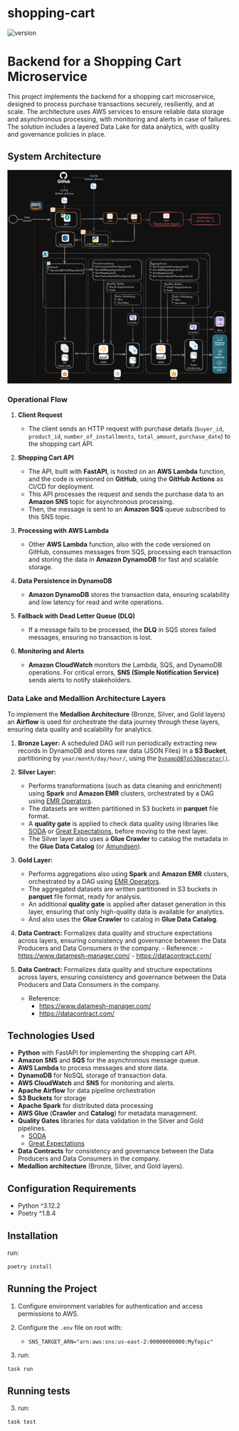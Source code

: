 # shopping-cart

![version](https://img.shields.io/static/v1.svg?label=version&message=0.1.0&color=blue&logo=github)

# Backend for a Shopping Cart Microservice

This project implements the backend for a shopping cart microservice, designed to process purchase transactions securely, resiliently, and at scale. The architecture uses AWS services to ensure reliable data storage and asynchronous processing, with monitoring and alerts in case of failures. The solution includes a layered Data Lake for data analytics, with quality and governance policies in place.

## System Architecture

![Architecture](https://github.com/willrockoliv/shopping-cart/blob/main/docs/architecture.png)

### Operational Flow

1. **Client Request**
   - The client sends an HTTP request with purchase details (`buyer_id`, `product_id`, `number_of_installments`, `total_amount`, `purchase_date`) to the shopping cart API.

2. **Shopping Cart API**
   - The API, built with **FastAPI**, is hosted on an **AWS Lambda** function, and the code is versioned on **GitHub**, using the **GitHub Actions** as CI/CD for deployment.
   - This API processes the request and sends the purchase data to an **Amazon SNS** topic for asynchronous processing.
   - Then, the message is sent to an **Amazon SQS** queue subscribed to this SNS topic.

3. **Processing with AWS Lambda**
   - Other **AWS Lambda** function, also with the code versioned on GitHub, consumes messages from SQS, processing each transaction and storing the data in **Amazon DynamoDB** for fast and scalable storage.

4. **Data Persistence in DynamoDB**
   - **Amazon DynamoDB** stores the transaction data, ensuring scalability and low latency for read and write operations.

5. **Fallback with Dead Letter Queue (DLQ)**
   - If a message fails to be processed, the **DLQ** in SQS stores failed messages, ensuring no transaction is lost.

6. **Monitoring and Alerts**
   - **Amazon CloudWatch** monitors the Lambda, SQS, and DynamoDB operations. For critical errors, **SNS (Simple Notification Service)** sends alerts to notify stakeholders.

### Data Lake and Medallion Architecture Layers

To implement the **Medallion Architecture** (Bronze, Silver, and Gold layers) an **Airflow** is used for orchestrate the data journey through these layers, ensuring data quality and scalability for analytics.

1. **Bronze Layer:** A scheduled DAG will run periodically extracting new records in DynamoDB and stores raw data (JSON Files) in a **S3 Bucket**, partitioning by `year/month/day/hour/`, using the [`DynamoDBToS3Operator()`](https://airflow.apache.org/docs/apache-airflow-providers-amazon/stable/transfer/dynamodb_to_s3.html).

2. **Silver Layer:**
    - Performs transformations (such as data cleaning and enrichment) using **Spark** and **Amazon EMR** clusters, orchestrated by a DAG using [EMR Operators](https://airflow.apache.org/docs/apache-airflow-providers-amazon/stable/operators/emr/emr.html).
    - The datasets are written partitioned in S3 buckets in **parquet** file format.
    - A **quality gate** is applied to check data quality using libraries like [SODA](https://www.soda.io/) or [Great Expectations](https://greatexpectations.io/), before moving to the next layer.
    - The Silver layer also uses a **Glue Crawler** to catalog the metadata in the **Glue Data Catalog** (or [Amundsen](https://www.amundsen.io/)).

3. **Gold Layer:**
    - Performs aggregations also using **Spark** and **Amazon EMR** clusters, orchestrated by a DAG using [EMR Operators](https://airflow.apache).
    - The aggregated datasets are written partitioned in S3 buckets in **parquet** file format, ready for analysis.
    - An additional **quality gate** is applied after dataset generation in this layer, ensuring that only high-quality data is available for analytics.
    - And also uses the **Glue Crawler** to catalog in **Glue Data Catalog**.

4. **Data Contract:** Formalizes data quality and structure expectations across layers, ensuring consistency and governance between the Data Producers and Data Consumers in the company.
        - Reference:
            - https://www.datamesh-manager.com/
            - https://datacontract.com/ 


4. **Data Contract:** Formalizes data quality and structure expectations across layers, ensuring consistency and governance between the Data Producers and Data Consumers in the company.
    - Reference:
        - https://www.datamesh-manager.com/
        - https://datacontract.com/

## Technologies Used

- **Python** with FastAPI for implementing the shopping cart API.
- **Amazon SNS** and **SQS** for the asynchronous message queue.
- **AWS Lambda** to process messages and store data.
- **DynamoDB** for NoSQL storage of transaction data.
- **AWS CloudWatch** and **SNS** for monitoring and alerts.
- **Apache Airflow** for data pipeline orchestration
- **S3 Buckets** for storage
- **Apache Spark** for distributed data processing
- **AWS Glue** (**Crawler** and **Catalog**) for metadata management.
- **Quality Gates** libraries for data validation in the Silver and Gold pipelines.
    - [SODA](https://www.soda.io/)
    - [Great Expectations](https://greatexpectations.io/)
- **Data Contracts** for consistency and governance between the Data Producers and Data Consumers in the company.
- **Medallion architecture** (Bronze, Silver, and Gold layers).

## Configuration Requirements

- Python ^3.12.2
- Poetry ^1.8.4

## Installation

run:
```bash
poetry install
```

## Running the Project

1. Configure environment variables for authentication and access permissions to AWS.
2. Configure the `.env` file on root with:
    - `SNS_TARGET_ARN="arn:aws:sns:us-east-2:00000000000:MyTopic"`

3. run:
```bash
task run
```

## Running tests

3. run:
```bash
task test
```
